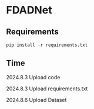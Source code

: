 # FDADNet



## Requirements

```python
pip install -r requirements.txt
```



## Time
2024.8.3 Upload code

2024.8.3 Upload requirements.txt

2024.8.6 Upload Dataset